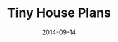 ---
layout: archive
title: "Tiny House Plans"
date: 2014-09-14
excerpt: "Here's how I'm planning to build my tiny house."
image:
  feature: tinyhouse-feature.jpg
  teaser: tinyhouse-feature.jpg
  thumb: tinyhouse-feature.jpg
ads: true
share: true
comments: true
---